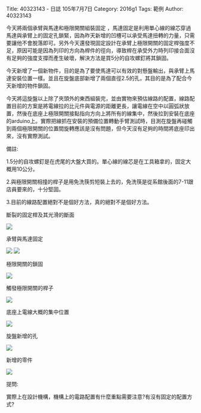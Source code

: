 Title: 40323143 -  日誌  105年7月7日
Category: 2016g1
Tags: 範例
Author: 40323143


<!-- PELICAN_END_SUMMARY -->

今天將兩個承臂與馬達和極限開關組裝固定 ，馬達固定是利用單心線的線芯穿過馬達與承臂上的固定孔鎖緊，因為昨天新增的凹槽可以承受馬達扭轉的力量，只需要讓他不會脫落即可。另外今天還發現固定設計在承臂上極限開關的固定桿強度不足，原因可能是因為列印的方向為桿件的徑向，導致桿在承受外力時列印接合面沒有足夠的強度支撐而產生破壞，解決方法是買5分的自攻螺釘將其鎖固。

今天新增了一個新物件，目的是為了要使馬達可以有效的對懸盤輸出，與承臂上馬達安裝位置一樣。並且在旋盤底部新增了兩個直徑2.5的孔，其目的是為了配合今天新增的物件鎖固。

今天將這旋盤以上除了夾頭外的東西組裝完，並由實物來預估線路的配置，線路配置目前的方案是將電線拉的比元件與電源的距離更長，讓電線在空中以圓弧狀放置，然後在底座上極限開關接點指向方向上將所有的線集中，然後拉到安裝在底座的arduino上。實際把線抓在安裝的預備位置轉動手臂測試時，目測在旋盤再碰觸到兩個極限開關的位置間旋轉應該是沒有問題，但今天沒有足夠的時間將底座印出來，沒有實際測試。


備註:

1.5分的自攻螺釘是在虎尾的大盤大買的。單心線的線芯是在工具箱拿的，固定大概用10公分。

2.與極限開關相撞的桿子是用免洗筷剪短裝上去的，免洗筷是從系館後面的7-11跟店員要來的，十分堅固。

3.目前的線路配置絕對不是個好方法，真的絕對不是個好方法。


斷裂的固定桿及其光滑的斷面

<img src="http://i.imgur.com/lRDKIzp.jpg">

承臂與馬達固定

<img src="http://i.imgur.com/4T1Z4rD.jpg">

<img src="http://i.imgur.com/08grS9t.jpg">

極限開關的鎖固

<img src="http://i.imgur.com/LzJqB6t.jpg">

觸發極限開關的桿子

<img src="http://i.imgur.com/WkMM6Wg.jpg">

底座上電線大概的集中位置

<img src="http://i.imgur.com/u3uzFJ6.png">

旋盤新增的孔

<img src="http://i.imgur.com/oYsv4NR.png">

新增的零件

<img src="http://i.imgur.com/YBxVUiq.png">


提問:

實際上在設計機構，機構上的電路配置有什麼重點需要注意?有沒有固定的配置方式?



